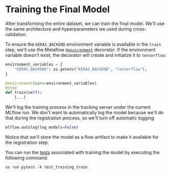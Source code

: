 # Training the Final Model

After transforming the entire dataset, we can train the final model. We'll use the same architecture and hyperparameters we used during cross-validation.

To ensure the `KERAS_BACKEND` environment variable is available in the `train` step, we'll use the Metaflow [`@environment`](.guide/introduction-to-metaflow/environment.md) decorator. If the environment variable doesn't exist, the decorator will create and initialize it to `tensorflow`:

```python
environment_variables = {
    "KERAS_BACKEND": os.getenv("KERAS_BACKEND", "tensorflow"),
}

@environment(vars=environment_variables)
@step
def train(self):
    [...]
```

We'll log the training process in the tracking server under the current MLflow run. We don't want to automatically log the model because we'll do that during the registration process, so we'll turn off automatic logging:

```python
mlflow.autolog(log_models=False)
```

Notice that we'll store the model as a flow artifact to make it available for the registration step.

You can run the [tests](tests/pipelines/test_training_train.py) associated with training the model by executing the following command:

```shell
uv run pytest -k test_training_train
```

